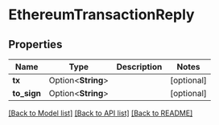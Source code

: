 # EthereumTransactionReply

## Properties

Name | Type | Description | Notes
------------ | ------------- | ------------- | -------------
**tx** | Option<**String**> |  | [optional]
**to_sign** | Option<**String**> |  | [optional]

[[Back to Model list]](../README.md#documentation-for-models) [[Back to API list]](../README.md#documentation-for-api-endpoints) [[Back to README]](../README.md)



